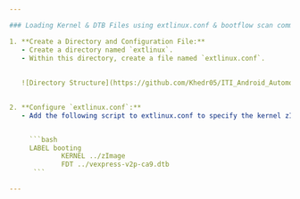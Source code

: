 ```yaml
---

### Loading Kernel & DTB Files using extlinux.conf & bootflow scan command

1. **Create a Directory and Configuration File:**
   - Create a directory named `extlinux`.
   - Within this directory, create a file named `extlinux.conf`.
   
   
   ![Directory Structure](https://github.com/Khedr05/ITI_Android_Automotive_Track/blob/main/04_Embedded_Linux/00_Tasks/02_bootingViaExtlinux/img/00_tree.png)
   

2. **Configure `extlinux.conf`:**
   - Add the following script to extlinux.conf to specify the kernel zImage and device tree vexpress-v2p-ca9.dtb files:


     ```bash
     LABEL booting
             KERNEL ../zImage
             FDT ../vexpress-v2p-ca9.dtb 
      ```         

---
```

